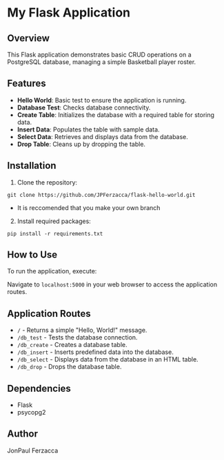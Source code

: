 # My Flask Application

## Overview
This Flask application demonstrates basic CRUD operations on a PostgreSQL database, managing a simple Basketball player roster.

## Features
- **Hello World**: Basic test to ensure the application is running.
- **Database Test**: Checks database connectivity.
- **Create Table**: Initializes the database with a required table for storing data.
- **Insert Data**: Populates the table with sample data.
- **Select Data**: Retrieves and displays data from the database.
- **Drop Table**: Cleans up by dropping the table.

## Installation
1. Clone the repository:

``` 
git clone https://github.com/JPFerzacca/flask-hello-world.git
```
* It is reccomended that you make your own branch

2. Install required packages:
```
pip install -r requirements.txt
```


## How to Use
To run the application, execute:

Navigate to `localhost:5000` in your web browser to access the application routes.

## Application Routes
- `/` - Returns a simple "Hello, World!" message.
- `/db_test` - Tests the database connection.
- `/db_create` - Creates a database table.
- `/db_insert` - Inserts predefined data into the database.
- `/db_select` - Displays data from the database in an HTML table.
- `/db_drop` - Drops the database table.

## Dependencies
- Flask
- psycopg2

## Author
JonPaul Ferzacca

